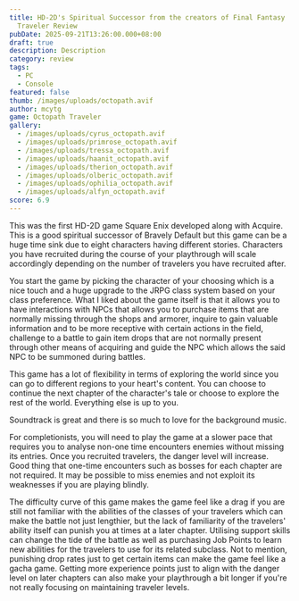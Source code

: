 ```yaml
---
title: HD-2D's Spiritual Successor from the creators of Final Fantasy | Octopath
  Traveler Review
pubDate: 2025-09-21T13:26:00.000+08:00
draft: true
description: Description
category: review
tags:
  - PC
  - Console
featured: false
thumb: /images/uploads/octopath.avif
author: mcytg
game: Octopath Traveler
gallery:
  - /images/uploads/cyrus_octopath.avif
  - /images/uploads/primrose_octopath.avif
  - /images/uploads/tressa_octopath.avif
  - /images/uploads/haanit_octopath.avif
  - /images/uploads/therion_octopath.avif
  - /images/uploads/olberic_octopath.avif
  - /images/uploads/ophilia_octopath.avif
  - /images/uploads/alfyn_octopath.avif
score: 6.9
---
```

This was the first HD-2D game Square Enix developed along with Acquire. This is a good spiritual successor of Bravely Default but this game can be a huge time sink due to eight characters having different stories. Characters you have recruited during the course of your playthrough will scale accordingly depending on the number of travelers you have recruited after. 

You start the game by picking the character of your choosing which is a nice touch and a huge upgrade to the JRPG class system based on your class preference. What I liked about the game itself is that it allows you to have interactions with NPCs that allows you to purchase items that are normally missing through the shops and armorer, inquire to gain valuable information and to be more receptive with certain actions in the field, challenge to a battle to gain item drops that are not normally present through other means of acquiring and guide the NPC which allows the said NPC to be summoned during battles.

This game has a lot of flexibility in terms of exploring the world since you can go to different regions to your heart's content. You can choose to continue the next chapter of the character's tale or choose to explore the rest of the world. Everything else is up to you.

Soundtrack is great and there is so much to love for the background music.

For completionists, you will need to play the game at a slower pace that requires you to analyse non-one time encounters enemies without missing its entries. Once you recruited travelers, the danger level will increase. Good thing that one-time encounters such as bosses for each chapter are not required. It may be possible to miss enemies and not exploit its weaknesses if you are playing blindly.

The difficulty curve of this game makes the game feel like a drag if you are still not familiar with the abilities of the classes of your travelers which can make the battle not just lengthier, but the lack of familiarity of the travelers' ability itself can punish you at times at a later chapter. Utilising support skills can change the tide of the battle as well as purchasing Job Points to learn new abilities for the travelers to use for its related subclass. Not to mention, punishing drop rates just to get certain items can make the game feel like a gacha game. Getting more experience points just to align with the danger level on later chapters can also make your playthrough a bit longer if you're not really focusing on maintaining traveler levels.
